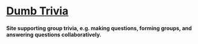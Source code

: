 # [Dumb Trivia](https://jasonxu123.github.io/dumb-trivia)

#### Site supporting group trivia, e.g. making questions, forming groups, and answering questions collaboratively.
